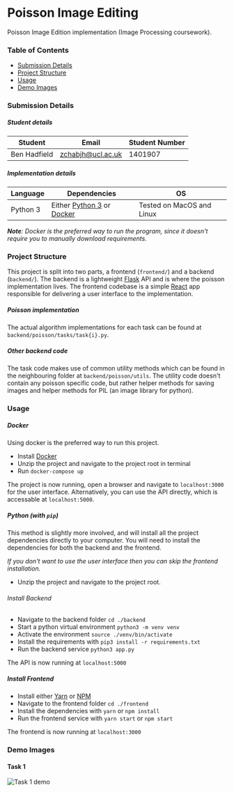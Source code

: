 # Poisson Image Editing

Poisson Image Edition implementation (Image Processing coursework).

### Table of Contents

 - [Submission Details](#Submission-Details)
 - [Project Structure](#Project-Structure)
 - [Usage](#Usage)
 - [Demo Images](#Demo-Images)

### Submission Details

##### Student details

| Student | Email | Student Number |
| ---- | ---- | ---- |
| Ben Hadfield | zchabjh@ucl.ac.uk | 1401907

##### Implementation details

| Language | Dependencies | OS
| ---- | ---- | ---- |
| Python 3 | Either [Python 3](https://www.python.org/downloads/) or [Docker](https://www.docker.com/) | Tested on MacOS and Linux |

_**Note**: Docker is the preferred way to run the program, since it doesn't
require you to manually download requirements._

### Project Structure

This project is split into two parts, a frontend (`frontend/`) and a backend (`backend/`). The backend is a lightweight [Flask](http://flask.pocoo.org/) API and is where the poisson implementation lives. The frontend codebase is a simple [React](https://reactjs.org/) app responsible for delivering a user interface to the implementation.

##### Poisson implementation

The actual algorithm implementations for each task can be found at `backend/poisson/tasks/task{i}.py`.

##### Other backend code

The task code makes use of common utility methods which can be found in the neighbouring folder at `backend/poisson/utils`. The utility code doesn't contain any poisson specific code, but rather helper methods for saving images and helper methods for PIL (an image library for python).

### Usage

##### Docker

Using docker is the preferred way to run this project.

 - Install [Docker](https://docs.docker.com/docker-for-mac/install/)
 - Unzip the project and navigate to the project root in terminal
 - Run `docker-compose up`

The project is now running, open a browser and navigate to `localhost:3000` for the user interface. Alternatively, you can use the API directly, which is accessable at `localhost:5000`.

##### Python (with `pip`)

This method is slightly more involved, and will install all the project dependencies directly to your computer. You will need to install the dependencies for both the backend and the frontend.

_If you don't want to use the user interface then you can skip the frontend installation._

 - Unzip the project and navigate to the project root.

###### Install Backend

 - Navigate to the backend folder `cd ./backend`
 - Start a python virtual environment `python3 -m venv venv`
 - Activate the environment `source ./venv/bin/activate`
 - Install the requirements with `pip3 install -r requirements.txt`
 - Run the backend service `python3 app.py`

The API is now running at `localhost:5000`

##### Install Frontend

 - Install either [Yarn](https://yarnpkg.com/lang/en/docs/install/) or [NPM](https://docs.npmjs.com/getting-started/installing-node)
 - Navigate to the frontend folder `cd ./frontend`
 - Install the dependencies with `yarn` or `npm install`
 - Run the frontend service with `yarn start` or `npm start`

The frontend is now running at `localhost:3000`

### Demo Images

#### Task 1

![Task 1 demo](https://github.com/benjaminhadfield/poisson-image-editing/tree/master/demos/img/t1-demo.png "Task 1 demo")
